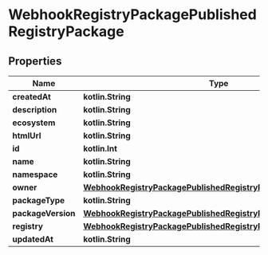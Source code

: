
# WebhookRegistryPackagePublishedRegistryPackage

## Properties
Name | Type | Description | Notes
------------ | ------------- | ------------- | -------------
**createdAt** | **kotlin.String** |  | 
**description** | **kotlin.String** |  | 
**ecosystem** | **kotlin.String** |  | 
**htmlUrl** | **kotlin.String** |  | 
**id** | **kotlin.Int** |  | 
**name** | **kotlin.String** |  | 
**namespace** | **kotlin.String** |  | 
**owner** | [**WebhookRegistryPackagePublishedRegistryPackageOwner**](WebhookRegistryPackagePublishedRegistryPackageOwner.md) |  | 
**packageType** | **kotlin.String** |  | 
**packageVersion** | [**WebhookRegistryPackagePublishedRegistryPackagePackageVersion**](WebhookRegistryPackagePublishedRegistryPackagePackageVersion.md) |  | 
**registry** | [**WebhookRegistryPackagePublishedRegistryPackageRegistry**](WebhookRegistryPackagePublishedRegistryPackageRegistry.md) |  | 
**updatedAt** | **kotlin.String** |  | 




